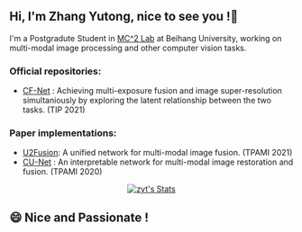 ## Hi, I'm Zhang Yutong, nice to see you !👋
I'm a Postgradute Student in [MC^2 Lab](http://buaamc2.net/) at Beihang University, working on multi-modal image processing and other computer vision tasks.
### Official repositories:
- [CF-Net](https://github.com/ytZhang99/CF-Net) : Achieving multi-exposure fusion and image super-resolution simultaniously by exploring the latent relationship between the two tasks. (TIP 2021)

### Paper implementations:
- [U2Fusion](https://github.com/ytZhang99/U2Fusion-pytorch): A unified network for multi-modal image fusion. (TPAMI 2021)
- [CU-Net](https://github.com/ytZhang99/Pytorch_cu_net) : An interpretable network for multi-modal image restoration and fusion. (TPAMI 2020)

<p align="center">
  <a href="https://github.com/ytZhang99" class="rich-diff-level-one">
    <img src="https://github-readme-stats.vercel.app/api?username=ytZhang99&&hide=prs,issues&title_color=333&text_color=777" alt="zyt's Stats" >
  </a>
</p>

## 😄 Nice and Passionate !